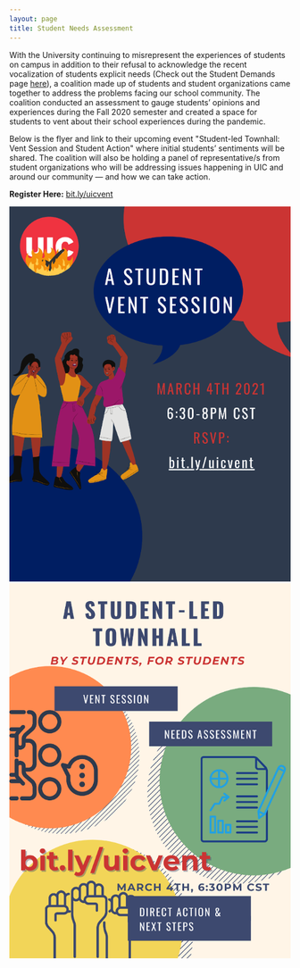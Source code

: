 ```yaml
---
layout: page
title: Student Needs Assessment
---
```


With the University continuing to misrepresent the experiences of students on campus in addition to their refusal to acknowledge the recent vocalization of students explicit needs (Check out the Student Demands page [here](https://dragondebt.com/student-demands/)), a coalition made up of students and student organizations came together to address the problems facing our school community. The coalition conducted an assessment to gauge students’ opinions and experiences during the Fall 2020 semester and created a space for students to vent about their school experiences during the pandemic.

Below is the flyer and link to their upcoming event "Student-led Townhall: Vent Session and Student Action" where initial students’ sentiments will be shared. The coalition will also be holding a panel of representative/s from student organizations who will be addressing issues happening in UIC and around our community — and how we can take action.

**Register Here:** [bit.ly/uicvent](https://bit.ly/uicvent)

![Vent Session Dark](/public/images/shares/vent-session-dark.png#center) ![Vent Session Light](/public/images/shares/vent-session-light.png#center)
